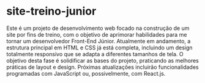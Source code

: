 # site-treino-junior
Este é um projeto de desenvolvimento web focado na construção de um site por fins de treino, com o objetivo de aprimorar habilidades para me tornar um desenvolvedor Front-End Júnior. Atualmente em andamento, a estrutura principal em HTML e CSS já está completa, incluindo um design totalmente responsivo que se adapta a diferentes tamanhos de tela.  O objetivo desta fase é solidificar as bases do projeto, praticando as melhores práticas de layout e design. Próximas atualizações incluirão funcionalidades programadas com JavaScript ou, possivelmente, com React.js.
